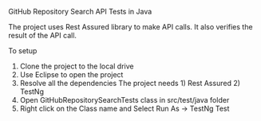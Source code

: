 GitHub Repository Search API Tests in Java 

The project uses Rest Assured library to make API calls. It also verifies the result of the API call.

To setup
1) Clone the project to the local drive
2) Use Eclipse to open the project 
3) Resolve all the dependencies
	The project needs 
		1) Rest Assured
		2) TestNg
4) Open GitHubRepositorySearchTests class in src/test/java folder 
5) Right click on the Class name and Select Run As -> TestNg Test
